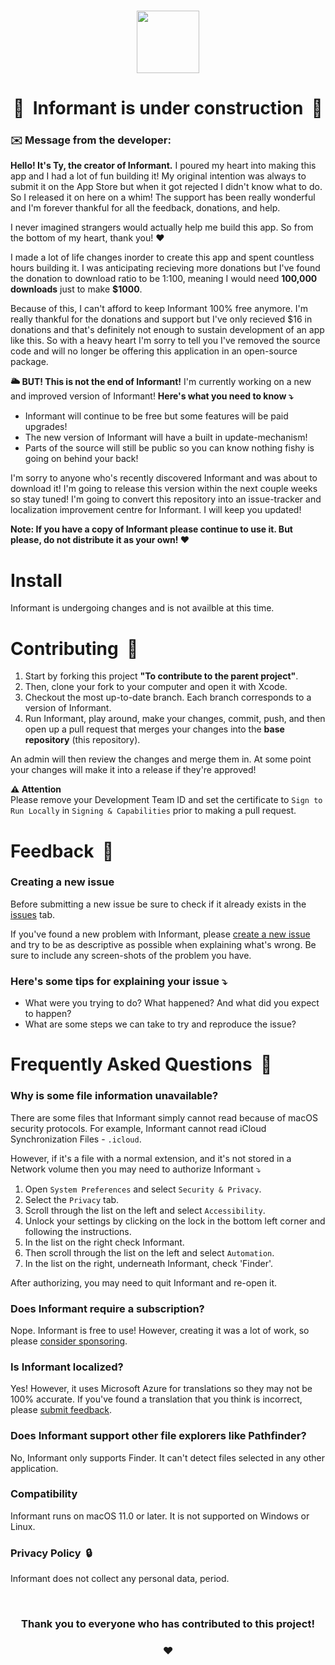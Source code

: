 <br>

<!-- Banner -->
<p align="center"><img src="https://user-images.githubusercontent.com/39813066/130519018-d2faff43-45b0-4026-b313-cdbe0ce91e18.png" width="100px"></p>


<!-- Title -->
<div align="center">
  
# 🚧  Informant is under construction  🚧
  
</div>

### ✉️ Message from the developer:
**Hello! It's Ty, the creator of Informant.** I poured my heart into making this app and I had a lot of fun building it! My original intention was always to submit it on the App Store but when it got rejected I didn't know what to do. So I released it on here on a whim! The support has been really wonderful and I'm forever thankful for all the feedback, donations, and help.

I never imagined strangers would actually help me build this app. So from the bottom of my heart, thank you! ❤️

I made a lot of life changes inorder to create this app and spent countless hours building it. I was anticipating recieving more donations but I've found the donation to download ratio to be 1:100, meaning I would need **100,000 downloads** just to make **$1000**.

Because of this, I can't afford to keep Informant 100% free anymore. I'm really thankful for the donations and support but I've only recieved $16 in donations and that's definitely not enough to sustain development of an app like this. So with a heavy heart I'm sorry to tell you I've removed the source code and will no longer be offering this application in an open-source package.

**🌥 BUT! This is not the end of Informant!** I'm currently working on a new and improved version of Informant! **Here's what you need to know ⤵︎**

- Informant will continue to be free but some features will be paid upgrades!
- The new version of Informant will have a built in update-mechanism!
- Parts of the source will still be public so you can know nothing fishy is going on behind your back!

I'm sorry to anyone who's recently discovered Informant and was about to download it! I'm going to release this version within the next couple weeks so stay tuned! I'm going to convert this repository into an issue-tracker and localization improvement centre for Informant. I will keep you updated!

**Note: If you have a copy of Informant please continue to use it. But please, do not distribute it as your own! ❤️**

# Install
Informant is undergoing changes and is not availble at this time.
<!-- #### [**Download**](https://github.com/tyirvine/Informant/releases/latest/download/Informant.zip) - **Requires macOS 11.0 or later**
Afterwards, unzip `Informant.zip` and drag `Informant` into your Applications folder. -->

# Contributing  🔨
1. Start by forking this project **"To contribute to the parent project"**.
2. Then, clone your fork to your computer and open it with Xcode.
3. Checkout the most up-to-date branch. Each branch corresponds to a version of Informant.
4. Run Informant, play around, make your changes, commit, push, and then open up a pull request that merges your changes into the **base repository** (this repository).

An admin will then review the changes and merge them in. At some point your changes will make it into a release if they're approved!

**⚠️ Attention** <br>
Please remove your Development Team ID and set the certificate to `Sign to Run Locally` in `Signing & Capabilities` prior to making a pull request.

# Feedback  📣

### Creating a new issue

Before submitting a new issue be sure to check if it already exists in the [issues](https://github.com/tyirvine/Informant/issues) tab.

If you've found a new problem with Informant, please [create a new issue](https://github.com/tyirvine/Informant/issues/new/choose) and try to be as descriptive as possible when explaining what's wrong. Be sure to include any screen-shots of the problem you have.

### Here's some tips for explaining your issue ⤵︎

* What were you trying to do? What happened? And what did you expect to happen?
* What are some steps we can take to try and reproduce the issue?




# Frequently Asked Questions  💬

### Why is some file information unavailable?
There are some files that Informant simply cannot read because of macOS security protocols. For example, Informant cannot read iCloud Synchronization Files - `.icloud`.

However, if it's a file with a normal extension, and it's not stored in a Network volume then you may need to authorize Informant ⤵︎

1. Open `System Preferences` and select `Security & Privacy`.
2. Select the `Privacy` tab.
3. Scroll through the list on the left and select `Accessibility`.
4. Unlock your settings by clicking on the lock in the bottom left corner and following the instructions.
5. In the list on the right check Informant.
6. Then scroll through the list on the left and select `Automation`.
7. In the list on the right, underneath Informant, check 'Finder'.

After authorizing, you may need to quit Informant and re-open it.

### Does Informant require a subscription?
Nope. Informant is free to use! However, creating it was a lot of work, so please [consider sponsoring](https://github.com/sponsors/tyirvine).

### Is Informant localized?
Yes! However, it uses Microsoft Azure for translations so they may not be 100% accurate. If you've found a translation that you think is incorrect, please [submit feedback](https://github.com/tyirvine/Informant/issues/new/choose).

### Does Informant support other file explorers like Pathfinder?
No, Informant only supports Finder. It can't detect files selected in any other application.

### Compatibility
Informant runs on macOS 11.0 or later. It is not supported on Windows or Linux.

### Privacy Policy  🔒
Informant does not collect any personal data, period.


<br>

<div align="center">

### Thank you to everyone who has contributed to this project!
### ❤️

</div>
